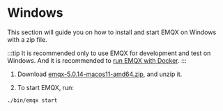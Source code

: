 # Windows

This section will guide you on how to install and start EMQX on Windows with a zip file.

:::tip
It is recommended only to use EMQX for development and test on Windows. And it is recommended to [run EMQX with Docker](./install-docker.md).
:::

1. Download [emqx-5.0.14-macos11-amd64.zip](https://www.emqx.com/downloads/broker/v5.0.14/emqx-5.0.14-macos11-amd64.zip), and unzip it.

2. To start EMQX, run:

```shell
./bin/emqx start
```
